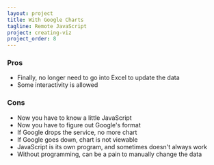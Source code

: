 ```yaml
---
layout: project
title: With Google Charts
tagline: Remote JavaScript 
project: creating-viz
project_order: 8
---
```



### Pros
- Finally, no longer need to go into Excel to update the data
- Some interactivity is allowed

### Cons
- Now you have to know a little JavaScript
- Now you have to figure out Google's format
- If Google drops the service, no more chart
- If Google goes down, chart is not viewable
- JavaScript is its own program, and sometimes doesn't always work
- Without programming, can be a pain to manually change the data
